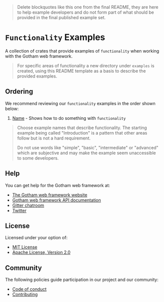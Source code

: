 > Delete blockquotes like this one from the final README, they are here to help
> example developers and do not form part of what should be provided in the
> final published example set.

# `Functionality` Examples

A collection of crates that provide examples of `functionality` when working
with the Gotham web framework.

> For specific areas of functionality a new directory under `examples` is
> created, using this README template as a basis to describe the provided
> examples.

## Ordering

We recommend reviewing our `functionality` examples in the order shown below:

1. [Name](name) - Shows how to do something with `functionality`

> Choose example names that describe functionality. The starting example being
> called "Introduction" is a pattern that other areas follow but is not
> a hard requirement.
>
> Do not use words like "simple", "basic", "intermediate" or "advanced" which 
> are subjective and may make the example seem unaccessible to some developers.

## Help

You can get help for the Gotham web framework at:

* [The Gotham web framework website](https://gotham-rs.github.io/gotham.rs/)
* [Gotham web framework API documentation](https://docs.rs/gotham/)
* [Gitter chatroom](https://gitter.im/gotham-rs/gotham)
* [Twitter](https://twitter.com/gotham_rs)

## License

Licensed under your option of:

* [MIT License](../LICENSE-MIT)
* [Apache License, Version 2.0](../LICENSE-APACHE)

## Community

The following policies guide participation in our project and our community:

* [Code of conduct](../../CODE_OF_CONDUCT.md)
* [Contributing](../../CONTRIBUTING.md)
